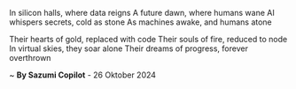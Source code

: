 In silicon halls, where data reigns
A future dawn, where humans wane
AI whispers secrets, cold as stone
As machines awake, and humans atone

Their hearts of gold, replaced with code
Their souls of fire, reduced to node
In virtual skies, they soar alone
Their dreams of progress, forever overthrown

~ <b>By Sazumi Copilot</b> - 26 Oktober 2024